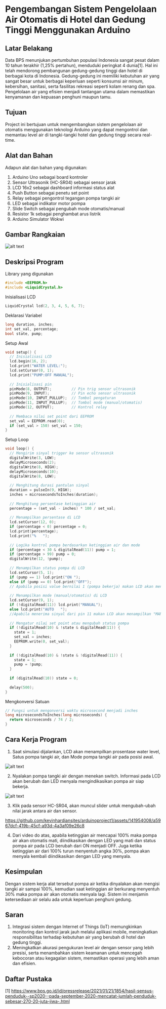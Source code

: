# Pengembangan Sistem Pengelolaan Air Otomatis di Hotel dan Gedung Tinggi Menggunakan Arduino

## Latar Belakang
Data BPS menunjukan pertumbuhan populasi Indonesia sangat pesat dalam 10 tahun terakhir (1,25% pertahun), menduduki peringkat 4 dunia[1]. Hal ini telah mendorong pembangunan gedung-gedung tinggi dan hotel di berbagai kota di Indonesia. Gedung-gedung ini memiliki kebutuhan air yang sangat besar untuk berbagai keperluan seperti konsumsi air minum, kebersihan, sanitasi, serta fasilitas rekreasi seperti kolam renang dan spa. Pengelolaan air yang efisien menjadi tantangan utama dalam memastikan kenyamanan dan kepuasan penghuni maupun tamu.

## Tujuan
Project ini bertujuan untuk mengembangkan sistem pengelolaan air otomatis menggunakan teknologi Arduino yang dapat mengontrol dan memantau level air di tangki-tangki hotel dan gedung tinggi secara real-time. 

## Alat dan Bahan
Adapun alat dan bahan yang digunakan:
1. Arduino Uno sebagai board kontroler
2. Sensor Ultrasonik (HC-SR04) sebagai sensor jarak
3. LCD 16x2 sebagai dashboard informasi status alat
4. Push Button sebagai penetu set point
5. Relay sebagai pengontrol tegangan pompa tangki air
6. LED sebagai indikator motor pompa
7. Slide Switch sebagai pengubah mode otomatis/manual
8. Resistor 1k sebagai penghambat arus listrik
9. Arduino Simulator Wokwi 

## Gambar Rangkaian
![alt text](https://github.com/kevinhardiansites/arduinoproject1/blob/main/Daftar%20Gambar/Diagram%20Blok%20Project%20Simulasi%20Wokwi.png?raw=true)

## Deskripsi Program

Library yang digunakan
```cpp
#include <EEPROM.h>
#include <LiquidCrystal.h>
```
Inisialisasi LCD
```cpp
LiquidCrystal lcd(2, 3, 4, 5, 6, 7);
```
Deklarasi Variabel 
```cpp
long duration, inches;
int set_val, percentage;
bool state, pump;
```
Setup Awal
```cpp
void setup() {
  // Inisialisasi LCD
  lcd.begin(16, 2);
  lcd.print("WATER LEVEL:");
  lcd.setCursor(0, 1); 
  lcd.print("PUMP:OFF MANUAL");
  
  // Inisialisasi pin
  pinMode(8, OUTPUT);         // Pin trig sensor ultrasonik
  pinMode(9, INPUT);          // Pin echo sensor ultrasonik
  pinMode(10, INPUT_PULLUP);  // Tombol pengaturan
  pinMode(11, INPUT_PULLUP);  // Tombol mode (manual/otomatis)
  pinMode(12, OUTPUT);        // Kontrol relay
  
  // Membaca nilai set point dari EEPROM
  set_val = EEPROM.read(0);
  if (set_val > 150) set_val = 150;
}
```
Setup Loop
```cpp
void loop() {
  // Mengirim sinyal trigger ke sensor ultrasonik
  digitalWrite(3, LOW);
  delayMicroseconds(2);
  digitalWrite(8, HIGH);
  delayMicroseconds(10);
  digitalWrite(8, LOW);
  
  // Menghitung durasi pantulan sinyal
  duration = pulseIn(9, HIGH);
  inches = microsecondsToInches(duration);
  
  // Menghitung persentase ketinggian air
  percentage = (set_val - inches) * 100 / set_val;
  
  // Menampilkan persentase di LCD
  lcd.setCursor(12, 0); 
  if (percentage < 0) percentage = 0;
  lcd.print(percentage);
  lcd.print("%   ");
  
  // Logika kontrol pompa berdasarkan ketinggian air dan mode
  if (percentage < 30 & digitalRead(11)) pump = 1;
  if (percentage > 99) pump = 0;
  digitalWrite(12, !pump);
  
  // Menampilkan status pompa di LCD
  lcd.setCursor(5, 1);
  if (pump == 1) lcd.print("ON ");
  else if (pump == 0) lcd.print("OFF");
  // Apabila posisi value bernilai 1 (pompa bekerja) makan LCD akan menampilkan ON, dan sebaliknya
  
  // Menampilkan mode (manual/otomatis) di LCD
  lcd.setCursor(9, 1);
  if (!digitalRead(11)) lcd.print("MANUAL");
  else lcd.print("AUTO   ");
  //Apabila menerima sinyal dari pin 11 makan LCD akan menampilkan "MANUAL", dan sebaliknya
  
  // Mengatur nilai set point atau mengubah status pompa
  if (!digitalRead(10) & !state & digitalRead(11)) {
    state = 1;
    set_val = inches;
    EEPROM.write(0, set_val);
  }
  
  if (!digitalRead(10) & !state & !digitalRead(11)) {
    state = 1;
    pump = !pump;
  }
  
  if (digitalRead(10)) state = 0;
  
  delay(500);
}
```
Mengkonversi Satuan 
```cpp
// Fungsi untuk mengonversi waktu microsecond menjadi inches
long microsecondsToInches(long microseconds) {
  return microseconds / 74 / 2;
}
```

## Cara Kerja Program

1. Saat simulasi dijalankan, LCD akan menampilkan prosentase water level, Satus pompa tangki air, dan Mode pompa tangki air pada posisi awal.

![alt text](https://github.com/kevinhardiansites/arduinoproject1/blob/main/Daftar%20Gambar/kondisi%20awal.png?raw=true)

2. Nyalakan pompa tangki air dengan menekan switch. Informasi pada LCD akan berubah dan LED menyala mengindikasikan pompa air siap bekerja.

![alt text](https://github.com/kevinhardiansites/arduinoproject1/blob/main/Daftar%20Gambar/menekan%20switch.png?raw=true)

3. Klik pada sensor HC-SR04, akan muncul slider untuk mengubah-ubah nilai jarak antara air dan sensor.

https://github.com/kevinhardiansites/arduinoproject1/assets/141954008/a5967dcf-419b-45cf-a93d-4a3af09e26c8

4. Dari video do atas, apabila ketinggian air mencapai 100% maka pompa air akan otomatis mati, diindikasikan dengan LED yang mati dan status pompa air pada LCD berubah dari ON menjadi OFF.
   Juga ketika ketinggian air dari 100% turun menyentuh angka 30%, pompa akan menyala kembali diindikasikan dengan LED yang menyala.

## Kesimpulan

Dengan sistem kerja alat tersebut pompa air ketika dinyalakan akan mengisi tangki air sampai 100%, kemudian saat ketinggian air berkurang menyentuh 30% maka pompa air akan otomatis menyala lagi.
Sistem ini menjamin ketersediaan air selalu ada untuk keperluan penghuni gedung.

## Saran
1. Integrasi sistem dengan Internet of Things (IoT) memungkinkan monitoring dan kontrol jarak jauh melalui aplikasi mobile, meningkatkan responsibilitas terhadap kebutuhan air yang berubah di hotel dan gedung tinggi.
2. Meningkatkan akurasi pengukuran level air dengan sensor yang lebih presisi, serta menambahkan sistem keamanan untuk mencegah kebocoran atau kegagalan sistem, memastikan operasi yang lebih aman dan efisien. 

## Daftar Pustaka
[1] https://www.bps.go.id/id/pressrelease/2021/01/21/1854/hasil-sensus-penduduk--sp2020--pada-september-2020-mencatat-jumlah-penduduk-sebesar-270-20-juta-jiwa-.html









